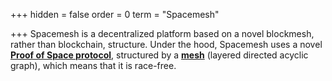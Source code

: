 +++
hidden = false
order = 0
term = "Spacemesh"

+++
Spacemesh is a decentralized platform based on a novel blockmesh, rather than blockchain, structure. Under the hood, Spacemesh uses a novel [**Proof of Space protocol**](#term:nipost), structured by a [**mesh**](#term:mesh) (layered directed acyclic graph), which means that it is race-free. 
